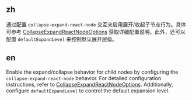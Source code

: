 ## zh

通过配置 `collapse-expand-react-node` 交互来启用展开/收起子节点行为。具体可参考 [CollapseExpandReactNodeOptions](/options/graphs/overview#collapseexpandreactnode) 获取详细配置说明。此外，还可以配置 `defaultExpandLevel` 来控制默认展开层级。

## en

Enable the expand/collapse behavior for child nodes by configuring the `collapse-expand-react-node` behavior. For detailed configuration instructions, refer to [CollapseExpandReactNodeOptions](/en/options/graphs/overview#collapseexpandreactnode). Additionally, configure `defaultExpandLevel` to control the default expansion level.
